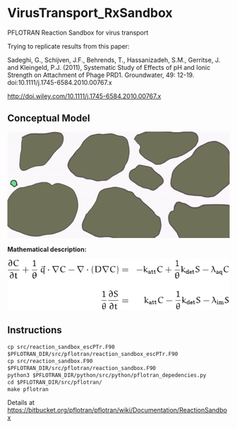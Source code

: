 # VirusTransport_RxSandbox
PFLOTRAN Reaction Sandbox for virus transport

Trying to replicate results from this paper: 

Sadeghi, G., Schijven, J.F., Behrends, T., Hassanizadeh, S.M., Gerritse, J. and Kleingeld, P.J. (2011), Systematic Study of Effects of pH and Ionic Strength on Attachment of Phage PRD1. Groundwater, 49: 12-19. doi:10.1111/j.1745-6584.2010.00767.x

http://doi.wiley.com/10.1111/j.1745-6584.2010.00767.x

## Conceptual Model

![gifBioparticle](/images/virusBlob.gif)

**Mathematical description:**

![Eq.1](/images/Eqn1.png)


## Instructions

```
cp src/reaction_sandbox_escPTr.F90  $PFLOTRAN_DIR/src/pflotran/reaction_sandbox_escPTr.F90
cp src/reaction_sandbox.F90  $PFLOTRAN_DIR/src/pflotran/reaction_sandbox.F90
python3 $PFLOTRAN_DIR/python/src/python/pflotran_depedencies.py
cd $PFLOTRAN_DIR/src/pflotran/
make pflotran
```

Details at https://bitbucket.org/pflotran/pflotran/wiki/Documentation/ReactionSandbox
